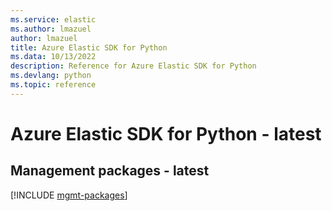 ```yaml
---
ms.service: elastic
ms.author: lmazuel
author: lmazuel
title: Azure Elastic SDK for Python
ms.data: 10/13/2022
description: Reference for Azure Elastic SDK for Python
ms.devlang: python
ms.topic: reference
---
```

# Azure Elastic SDK for Python - latest

## Management packages - latest
[!INCLUDE [mgmt-packages](elastic-mgmt-index.md)]